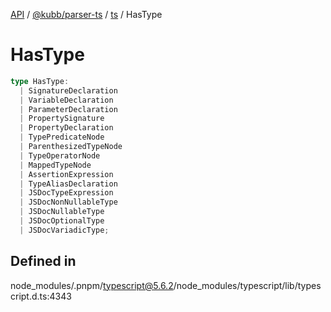 [API](../../../../../packages.md) / [@kubb/parser-ts](../../../index.md) / [ts](../index.md) / HasType

# HasType

```ts
type HasType: 
  | SignatureDeclaration
  | VariableDeclaration
  | ParameterDeclaration
  | PropertySignature
  | PropertyDeclaration
  | TypePredicateNode
  | ParenthesizedTypeNode
  | TypeOperatorNode
  | MappedTypeNode
  | AssertionExpression
  | TypeAliasDeclaration
  | JSDocTypeExpression
  | JSDocNonNullableType
  | JSDocNullableType
  | JSDocOptionalType
  | JSDocVariadicType;
```

## Defined in

node\_modules/.pnpm/typescript@5.6.2/node\_modules/typescript/lib/typescript.d.ts:4343
